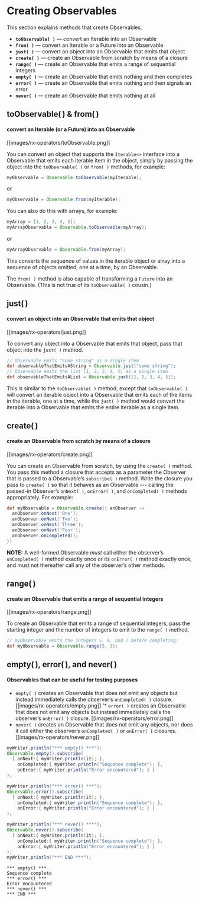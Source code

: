 # Creating Observables

This section explains methods that create Observables.

* **`toObservable( )`** — convert an Iterable into an Observable
* **`from( )`** — convert an Iterable or a Future into an Observable
* **`just( )`** — convert an object into an Observable that emits that object
* **`create( )`** — create an Observable from scratch by means of a closure
* **`range( )`** — create an Observable that emits a range of sequential integers
* **`empty( )`** — create an Observable that emits nothing and then completes
* **`error( )`** — create an Observable that emits nothing and then signals an error
* **`never( )`** — create an Observable that emits nothing at all

## toObservable( ) & from( )
#### convert an Iterable (or a Future) into an Observable

[[images/rx-operators/toObservable.png]]

You can convert an object that supports the `Iterable<>` interface into a Observable that emits each iterable item in the object, simply by passing the object into the `toObservable( )` or `from( )` methods, for example:

```groovy
myObservable = Observable.toObservable(myIterable);
```
or
```groovy
myObservable = Observable.from(myIterable);
```

You can also do this with arrays, for example:

```groovy
myArray = [1, 2, 3, 4, 5];
myArrayObservable = Observable.toObservable(myArray);
```
or
```groovy
myArrayObservable = Observable.from(myArray);
```

This converts the sequence of values in the iterable object or array into a sequence of objects emitted, one at a time, by an Observable.

The `from( )` method is also capable of transforming a `Future` into an Observable. (This is not true of its `toObservable( )` cousin.)

## just( )
#### convert an object into an Observable that emits that object

[[images/rx-operators/just.png]]

To convert any object into a Observable that emits that object, pass that object into the `just( )` method.

```groovy
// Observable emits "some string" as a single item
def observableThatEmitsAString = Observable.just("some string"); 
// Observable emits the list [1, 2, 3, 4, 5] as a single item
def observableThatEmitsAList = Observable.just([1, 2, 3, 4, 5]); 
```

This is similar to the `toObservable( )` method, except that `toObservable( )` will convert an iterable object into a Observable that emits each of the items in the iterable, one at a time, while the `just( )` method would convert the iterable into a Observable that emits the entire iterable as a single item.

## create( )
#### create an Observable from scratch by means of a closure

[[images/rx-operators/create.png]]

You can create an Observable from scratch, by using the `create( )` method. You pass this method a closure that accepts as a parameter the Observer that is passed to a Observable’s `subscribe( )` method. Write the closure you pass to `create( )` so that it behaves as an Observable --- calling the passed-in Observer’s `onNext( )`, `onError( )`, and `onCompleted( )` methods appropriately. For example:

```groovy
def myObservable = Observable.create({ anObserver ->
  anObserver.onNext('One');
  anObserver.onNext('Two');
  anObserver.onNext('Three');
  anObserver.onNext('Four');
  anObserver.onCompleted();
})
```

**NOTE:** A well-formed Observable _must_ call either the observer’s `onCompleted( )` method exactly once or its `onError( )` method exactly once, and must not thereafter call any of the observer’s other methods.

## range( )
#### create an Observable that emits a range of sequential integers

[[images/rx-operators/range.png]]

To create an Observable that emits a range of sequential integers, pass the starting integer and the number of integers to emit to the `range( )` method.
```groovy
// myObservable emits the integers 5, 6, and 7 before completing:
def myObservable = Observable.range(5, 3);
```

## empty( ), error( ), and never( )
#### Observables that can be useful for testing purposes

* `empty( )` creates an Observable that does not emit any objects but instead immediately calls the observer’s `onCompleted( )` closure.
[[images/rx-operators/empty.png]]
'* `error( )` creates an Observable that does not emit any objects but instead immediately calls the observer’s `onError( )` closure.
[[images/rx-operators/error.png]]
* `never( )` creates an Observable that does not emit any objects, nor does it call either the observer’s `onCompleted( )` or `onError( )` closures.
[[images/rx-operators/never.png]]

```groovy
myWriter.println("*** empty() ***");
Observable.empty().subscribe(
  [ onNext:{ myWriter.println(it); },
    onCompleted:{ myWriter.println("Sequence complete"); },
    onError:{ myWriter.println("Error encountered"); } ]
);

myWriter.println("*** error() ***");
Observable.error().subscribe(
  [ onNext:{ myWriter.println(it); },
    onCompleted:{ myWriter.println("Sequence complete"); },
    onError:{ myWriter.println("Error encountered"); } ]
);

myWriter.println("*** never() ***");
Observable.never().subscribe(
  [ onNext:{ myWriter.println(it); },
    onCompleted:{ myWriter.println("Sequence complete"); },
    onError:{ myWriter.println("Error encountered"); } ]
);
myWriter.println("*** END ***");
```
```
*** empty() ***
Sequence complete
*** error() ***
Error encountered
*** never() ***
*** END ***
```